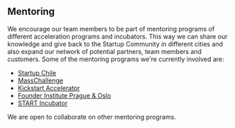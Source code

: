 ## Mentoring

We encourage our team members to be part of mentoring programs of different acceleration programs and incubators. This way we can share our knowledge and give back to the Startup Community in different cities and also expand our network of potential partners, team members and customers. Some of the mentoring programs we're currently involved are:

- [Startup Chile](http://www.startupchile.org)
- [MassChallenge](https://masschallenge.org)
- [Kickstart Accelerator](https://kickstart-accelerator.com)
- [Founder Institute Prague & Oslo](https://fi.co)
- [START Incubator](https://startincubator.org)


We are open to collaborate on other mentoring programs.
